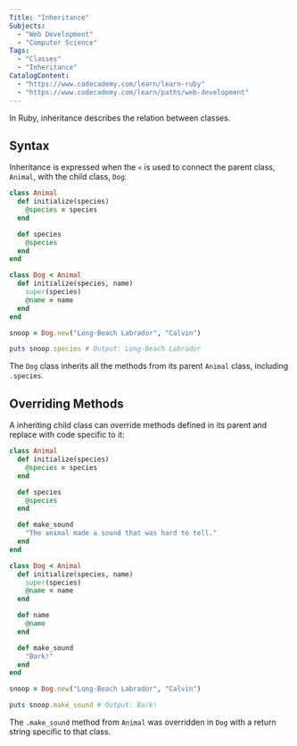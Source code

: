 ```yaml
---
Title: "Inheritance"
Subjects:
  - "Web Development"
  - "Computer Science"
Tags: 
  - "Classes"
  - "Inheritance"
CatalogContent:
  - "https://www.codecademy.com/learn/learn-ruby"
  - "https://www.codecademy.com/learn/paths/web-development"
---
```


In Ruby, inheritance describes the relation between classes. 

## Syntax 

Inheritance is expressed when the `<` is used to connect the parent class, `Animal`, with the child class, `Dog`:

```rb
class Animal 
  def initialize(species)
    @species = species 
  end

  def species 
    @species
  end
end

class Dog < Animal
  def initialize(species, name) 
    super(species)
    @name = name
  end
end

snoop = Dog.new("Long-Beach Labrador", "Calvin")

puts snoop.species # Output: Long-Beach Labrador
```

The `Dog` class inherits all the methods from its parent `Animal` class, including `.species`. 

## Overriding Methods

A inheriting child class can override methods defined in its parent and replace with code specific to it: 

```rb
class Animal 
  def initialize(species) 
    @species = species
  end

  def species 
    @species
  end

  def make_sound 
    "The animal made a sound that was hard to tell."
  end
end

class Dog < Animal 
  def initialize(species, name) 
    super(species) 
    @name = name
  end

  def name 
    @name
  end

  def make_sound 
    "Bark!"
  end
end

snoop = Dog.new("Long-Beach Labrador", "Calvin")

puts snoop.make_sound # Output: Bark!
```

The `.make_sound` method from `Animal` was overridden in `Dog` with a return string specific to that class. 